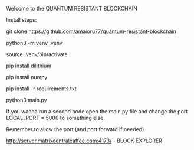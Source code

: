 Welcome to the QUANTUM RESISTANT BLOCKCHAIN


Install steps:

git clone https://github.com/amaioru77/quantum-resistant-blockchain


python3 -m venv .venv

source .venv/bin/activate

pip install dilithium

pip install numpy

pip install -r requirements.txt

python3 main.py

If you wanna run a second node open the main.py file and change the port LOCAL_PORT = 5000 to something else.

Remember to allow the port (and port forward if needed)

http://server.matrixcentralcaffee.com:4173/ - BLOCK EXPLORER
